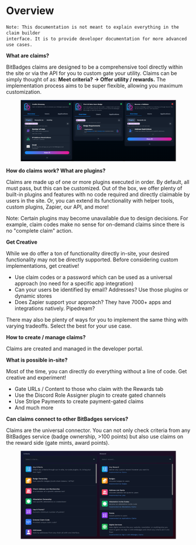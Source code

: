 # Overview

```
Note: This documentation is not meant to explain everything in the claim builder 
interface. It is to provide developer documentation for more advanced use cases.
```

**What are claims?**

BitBadges claims are designed to be a comprehensive tool directly within the site or via the API for you to custom gate your utility. Claims can be simply thought of as: **Meet criteria? -> Offer utility / rewards.** The implementation process aims to be super flexible, allowing you maximum customization.&#x20;

<figure><img src="../../.gitbook/assets/image.png" alt=""><figcaption></figcaption></figure>

**How do claims work? What are plugins?**

Claims are made up of one or more plugins executed in order. By default, all must pass, but this can be customized. Out of the box, we offer plenty of built-in plugins and features with no code required and directly claimable by users in the site. Or, you can extend its functionality with helper tools, custom plugins, Zapier, our API, and more!

Note: Certain plugins may become unavailable due to design decisions. For example, claim codes make no sense for on-demand claims since there is no "complete claim" action.

**Get Creative**

While we do offer a ton of functionality directly in-site, your desired functionality may not be directly supported. Before considering custom implementations, get creative!&#x20;

* Use claim codes or a password which can be used as a universal approach (no need for a specific app integration)
* Can your users be identified by email? Addresses? Use those plugins or dynamic stores
* Does Zapier support your approach? They have 7000+ apps and integrations natively. Pipedream?

There may also be plenty of ways for you to implement the same thing with varying tradeoffs. Select the best for your use case.

**How to create / manage claims?**

Claims are created and managed in the developer portal.

**What is possible in-site?**

Most of the time, you can directly do everything without a line of code. Get creative and experiment!

* Gate URLs / Content to those who claim with the Rewards tab
* Use the Discord Role Assigner plugin to create gated channels
* Use Stripe Payments to create payment-gated claims
* And much more

**Can claims connect to other BitBadges services?**

Claims are the universal connector. You can not only check criteria from any BitBadges service (badge ownership, >100 points) but also use claims on the reward side (gate mints, award points).

<figure><img src="../../.gitbook/assets/image (221).png" alt=""><figcaption></figcaption></figure>
